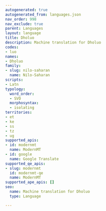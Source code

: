 ```yaml
---
autogenerated: true
autogenerated_from: languages.json
nav_order: 998
nav_exclude: true
parent: Languages
layout: language
title: Dholuo
description: Machine translation for Dholuo
codes:
- luo
names:
- Dholuo
family:
- slug: nilo-saharan
  name: Nilo-Saharan
scripts:
- Latn
typology:
  word_order:
  - SVO
  morphosyntax:
  - isolating
territories:
- et
- ke
- ss
- tz
- ug
supported_apis:
- id: modernmt
  name: ModernMT
- id: google
  name: Google Translate
supported_qe_apis:
- slug: modernmt
  id: modernmt-qe
  name: ModernMT
supported_ape_apis: []
seo:
  name: Machine translation for Dholuo
  type: Language

---
```


